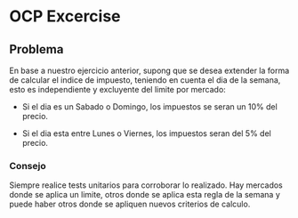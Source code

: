 # OCP Excercise

## Problema

En base a nuestro ejercicio anterior, supong que se desea extender la forma de calcular el indice de impuesto, teniendo en cuenta el dia de la semana, esto es independiente y excluyente del limite por mercado:

- Si el dia es un Sabado o Domingo, los impuestos se seran un 10% del precio.

- Si el dia esta entre Lunes o Viernes, los impuestos seran del 5% del precio.

### Consejo

Siempre realice tests unitarios para corroborar lo realizado.
Hay mercados donde se aplica un limite, otros donde se aplica esta regla de la semana y puede haber otros donde se apliquen nuevos criterios de calculo.
